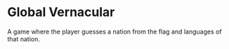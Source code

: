 # Global Vernacular
A game where the player guesses a nation from the flag and languages of that nation.
